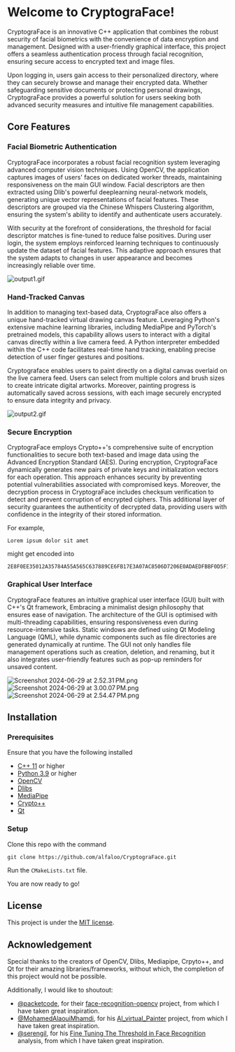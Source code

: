 # Welcome to CryptograFace!

CryptograFace is an innovative C++ application that combines the robust security of facial biometrics with the convenience
of data encryption and management. Designed with a user-friendly graphical interface, this project offers a seamless
authentication process through facial recognition, ensuring secure access to encrypted text and image files.

Upon logging in, users gain access to their personalized directory, where they can securely browse and manage their encrypted data.
Whether safeguarding sensitive documents or protecting personal drawings, CryptograFace provides a powerful solution for
users seeking both advanced security measures and intuitive file management capabilities.

## Core Features

### Facial Biometric Authentication

CryptograFace incorporates a robust facial recognition system leveraging advanced computer vision techniques. Using OpenCV,
the application captures images of users' faces on dedicated worker threads, maintaining responsiveness on the main GUI
window. Facial descriptors are then extracted using Dlib's powerful deeplearning neural-network models, generating unique
vector representations of facial features. These descriptors are grouped via the Chinese Whispers Clustering algorithm,
ensuring the system's ability to identify and authenticate users accurately.

With security at the forefront of considerations, the threshold for facial descriptor matches is fine-tuned to reduce
false positives. During user login, the system employs reinforced learning techniques to continuously update the dataset
of facial features. This adaptive approach ensures that the system adapts to changes in user appearance and becomes
increasingly reliable over time.

![output1.gif](..%2F..%2FLibrary%2FMobile%20Documents%2Fcom%7Eapple%7ECloudDocs%2Ftemp%2Foutput1.gif)

### Hand-Tracked Canvas

In addition to managing text-based data, CryptograFace also offers a unique hand-tracked virtual drawing canvas feature.
Leveraging Python's extensive machine learning libraries, including MediaPipe and PyTorch's pretrained models, this
capability allows users to interact with a digital canvas directly within a live camera feed. A Python interpreter embedded
within the C++ code facilitates real-time hand tracking, enabling precise detection of user finger gestures and positions.

Cryptograface enables users to paint directly on a digital canvas overlaid on the live camera feed. Users can select from
multiple colors and brush sizes to create intricate digital artworks. Moreover, painting progress is automatically saved
across sessions, with each image securely encrypted to ensure data integrity and privacy.

![output2.gif](..%2F..%2FDesktop%2Foutput2.gif)

### Secure Encryption

CryptograFace employs Crypto++'s comprehensive suite of encryption functionalities to secure both text-based and image
data using the Advanced Encryption Standard (AES). During encryption, CryptograFace dynamically generates new pairs of
private keys and initialization vectors for each operation. This approach enhances security by preventing potential
vulnerabilities associated with compromised keys. Moreover, the decryption process in CryptograFace includes checksum
verification to detect and prevent corruption of encrypted ciphers. This additional layer of security guarantees the
authenticity of decrypted data, providing users with confidence in the integrity of their stored information.

For example,
```
Lorem ipsum dolor sit amet
```
might get encoded into
```
2E8F0EE35012A35784A55A565C637889CE6FB17E3A07AC8506D7206E0ADAEDFBBF0D5F169E6F935257799F5196
```

### Graphical User Interface

CryptograFace features an intuitive graphical user interface (GUI) built with C++'s Qt framework, Embracing a minimalist
design philosophy that ensures ease of navigation. The architecture of the GUI is optimised with multi-threading capabilities,
ensuring responsiveness even during resource-intensive tasks. Static windows are defined using Qt Modeling Language (QML),
while dynamic components such as file directories are generated dynamically at runtime. The GUI not only handles file
management operations such as creation, deletion, and renaming, but it also integrates user-friendly features such as
pop-up reminders for unsaved content.

![Screenshot 2024-06-29 at 2.52.31 PM.png](..%2F..%2FDesktop%2FScreenshot%202024-06-29%20at%202.52.31%E2%80%AFPM.png)
![Screenshot 2024-06-29 at 3.00.07 PM.png](..%2F..%2FDesktop%2FScreenshot%202024-06-29%20at%203.00.07%E2%80%AFPM.png)
![Screenshot 2024-06-29 at 2.54.47 PM.png](..%2F..%2FDesktop%2FScreenshot%202024-06-29%20at%202.54.47%E2%80%AFPM.png)

## Installation

### Prerequisites

Ensure that you have the following installed
- [C++ 11](https://isocpp.org/get-started) or higher
- [Python 3.9](https://www.python.org/downloads/) or higher
- [OpenCV](https://opencv.org/releases/)
- [Dlibs](http://dlib.net/compile.html)
- [MediaPipe](https://github.com/google-ai-edge/mediapipe)
- [Crypto++](https://cryptopp.com/downloads.html)
- [Qt](https://doc.qt.io/qt-6/get-and-install-qt.html)

### Setup

Clone this repo with the command
```
git clone https://github.com/alfaloo/CryptograFace.git
```

Run the `CMakeLists.txt` file.

You are now ready to go!


## License

This project is under the [MIT license](https://opensource.org/license/mit).


## Acknowledgement

Special thanks to the creators of OpenCV, Dlibs, Mediapipe, Crpyto++, and Qt for their amazing libraries/frameworks,
without which, the completion of this project would not be possible.

Additionally, I would like to shoutout:
- [@packetcode](https://github.com/packetcode), for their [face-recognition-opencv](https://github.com/packetcode/face-recognition-opencv/tree/master) project, from which I have taken great inspiration.
- [@MohamedAlaouiMhamdi](https://github.com/MohamedAlaouiMhamdi), for his [AI_virtual_Painter](https://github.com/MohamedAlaouiMhamdi/AI_virtual_Painter/tree/main) project, from which I have taken great inspiration.
- [@serengil](https://github.com/serengil), for his [Fine Tuning The Threshold in Face Recognition](https://sefiks.com/2020/05/22/fine-tuning-the-threshold-in-face-recognition/) analysis, from which I have taken great inspiration.